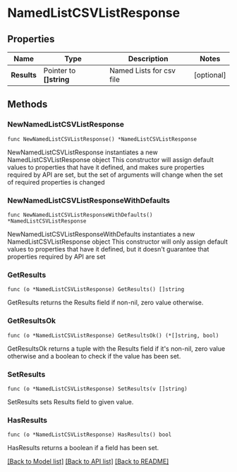 # NamedListCSVListResponse

## Properties

Name | Type | Description | Notes
------------ | ------------- | ------------- | -------------
**Results** | Pointer to **[]string** | Named Lists for csv file | [optional] 

## Methods

### NewNamedListCSVListResponse

`func NewNamedListCSVListResponse() *NamedListCSVListResponse`

NewNamedListCSVListResponse instantiates a new NamedListCSVListResponse object
This constructor will assign default values to properties that have it defined,
and makes sure properties required by API are set, but the set of arguments
will change when the set of required properties is changed

### NewNamedListCSVListResponseWithDefaults

`func NewNamedListCSVListResponseWithDefaults() *NamedListCSVListResponse`

NewNamedListCSVListResponseWithDefaults instantiates a new NamedListCSVListResponse object
This constructor will only assign default values to properties that have it defined,
but it doesn't guarantee that properties required by API are set

### GetResults

`func (o *NamedListCSVListResponse) GetResults() []string`

GetResults returns the Results field if non-nil, zero value otherwise.

### GetResultsOk

`func (o *NamedListCSVListResponse) GetResultsOk() (*[]string, bool)`

GetResultsOk returns a tuple with the Results field if it's non-nil, zero value otherwise
and a boolean to check if the value has been set.

### SetResults

`func (o *NamedListCSVListResponse) SetResults(v []string)`

SetResults sets Results field to given value.

### HasResults

`func (o *NamedListCSVListResponse) HasResults() bool`

HasResults returns a boolean if a field has been set.


[[Back to Model list]](../README.md#documentation-for-models) [[Back to API list]](../README.md#documentation-for-api-endpoints) [[Back to README]](../README.md)


